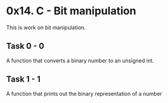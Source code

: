 # 0x14. C - Bit manipulation
This is work on bit manipulation.

## Task 0 - 0
A function that converts a binary number to an unsigned int.

## Task 1 - 1
A function that prints out the binary representation of a number

